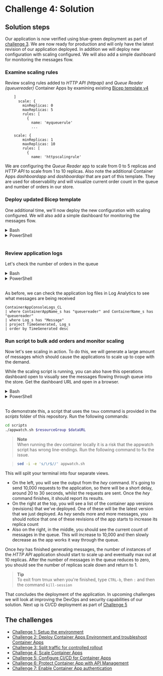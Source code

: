 # Challenge 4: Solution

## Solution steps
Our application is now verified using blue-green deployment as part of [challenge 3](challenge3.md). We are now ready for production and will only have the latest revision of our application deployed. In addition we will deploy new configuration with scaling configured. We will also add a simple dashboard for monitoring the messages flow.


### Examine scaling rules
Review scaling rules added to _HTTP API (httpapi)_ and _Queue Reader (queuereader)_ Container Apps by examining existing [Bicep template v4](v4_template.bicep)

```bicep
    ]
      scale: {
        minReplicas: 0
        maxReplicas: 5
        rules: [
          {
            name: 'myqueuerule'
            ...

    scale: {
        minReplicas: 1
        maxReplicas: 10
        rules: [
          {
            name: 'httpscalingrule'
```

We are configuring the _Queue Reader_ app to scale from 0 to 5 replicas and _HTTP API_ to scale from 1 to 10 replicas. Also note the additional Container Apps _dashboardapp_ and _dashboardapi_  that are part of this template. They are used for observability and will visualize current order count in the queue and number of orders in our store.

### Deploy updated Bicep template
One additional time, we'll now deploy the new configuration with scaling configured. We will also add a simple dashboard for monitoring the messages flow.


<details>
  <summary>Bash</summary>

```bash
# Deploy Bicep template.
az deployment group create \
  -g $resourceGroup \
  --template-file v4_template.bicep \
  --parameters @v4_parametersbicep.json \
  --parameters \
    ContainerApps_Environment_Name=$containerAppEnv \
    LogAnalytics_Workspace_Name=$logAnalytics \
    AppInsights_Name=$appInsights \
    Location=$location
```

  </summary>
</details>

<details>
  <summary>PowerShell</summary>

```PowerShell
New-AzResourceGroupDeployment -ResourceGroupName $resourceGroup -Name 'v4_deployment' -TemplateFile .\v4_template.bicep -TemplateParameterFile .\v4_parametersbicep.json -Location $location -ContainerApps_Environment_Name $containerAppEnv -LogAnalytics_Workspace_Name $logAnalytics -AppInsights_Name $appInsights
```

  </summary>
</details>
<br>

### Review application logs

Let's check the number of orders in the queue

<details>
  <summary>Bash</summary>
  
```bash
curl $dataURL
```

  </summary>
</details>

<details>
  <summary>PowerShell</summary>

```PowerShell
Invoke-RestMethod $dataUrl
```

  </summary>
</details>
<br>

As before, we can check the application log files in Log Analytics to see what messages are being received

```kusto
ContainerAppConsoleLogs_CL
| where ContainerAppName_s has "queuereader" and ContainerName_s has "queuereader"
| where Log_s has "Message"
| project TimeGenerated, Log_s
| order by TimeGenerated desc
```
### Run script to bulk add orders and monitor scaling
Now let's see scaling in action. To do this, we will generate a large amount of messages which should cause the applications to scale up to cope with the demand.

While the scaling script is running, you can also have this operations dashboard open to visually see the messages flowing through queue into the store. Get the dashboard URL and open in a browser.

<details>
  <summary>Bash</summary>

```bash
dashboardURL=https://dashboardapp.$(az containerapp env show -g $resourceGroup -n $containerAppEnv --query 'properties.defaultDomain' -o tsv)
```

  </summary>
</details>

<details>
  <summary>PowerShell</summary>

```PowerShell
$dashboardURL="https://dashboardapp$((Get-AzContainerAppManagedEnv -ResourceGroupName $resourceGroup -EnvName $containerAppEnv).DefaultDomain)/"
```

  </summary>
</details>
<br>

To demonstrate this, a script that uses the `tmux` command is provided in the _scripts_ folder of this repository. Run the following commands:

```bash
cd scripts
./appwatch.sh $resourceGroup $dataURL
```

> **Note**<br>
> When running the dev container locally it is a risk that the appwatch script has wrong line-endings. Run the following command to fix the issue.

> ```bash
> sed -i -e 's/\r$//' appwatch.sh
> ```

This will split your terminal into four separate views.

* On the left, you will see the output from the _hey_ command. It's going to send 10,000 requests to the application, so there will be a short delay, around 20 to 30 seconds, whilst the requests are sent. Once the _hey_ command finishes, it should report its results.
* On the right at the top, you will see a list of the container app versions (revisions) that we've deployed. One of these will be the latest version that we just deployed. As _hey_ sends more and more messages, you should notice that one of these revisions of the app starts to increase its replica count
* Also on the right, in the middle, you should see the current count of messages in the queue. This will increase to 10,000 and then slowly decrease as the app works it way through the queue.

Once _hey_ has finished generating messages, the number of instances of the _HTTP API_ application should start to scale up and eventually max out at 10 replicas. After the number of messages in the queue reduces to zero, you should see the number of replicas scale down and return to 1.

> **Tip**<br> 
> To exit from tmux when you're finished, type `CTRL-b`, then `:` and then the command `kill-session`

That concludes the deployment of the application. In upcoming challenges we will look at improving the DevOps and security capabilities of our solution. Next up is CI/CD deployment as part of [Challenge 5](challenge5.md)

## The challenges

- [Challenge 1: Setup the environment](challenge1.md)
- [Challenge 2: Deploy Container Apps Environment and troubleshoot Container Apps](challenge2.md)
- [Challenge 3: Split traffic for controlled rollout](challenge3.md)
- [Challenge 4: Scale Container Apps](challenge4.md)
- [Challenge 5: Configure CI/CD for Container Apps](challenge5.md)
- [Challenge 6: Protect Container App with API Management](challenge6.md)
- [Challenge 7: Enable Container App authentication](challenge7.md)
